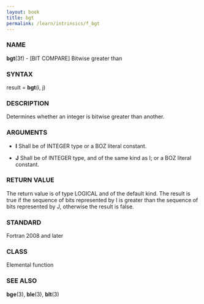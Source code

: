 ```yaml
---
layout: book
title: bgt
permalink: /learn/intrinsics/f_bgt
---
```

### NAME

**bgt**(3f) - \[BIT COMPARE\] Bitwise greater than

### SYNTAX

result = **bgt**(i, j)

### DESCRIPTION

Determines whether an integer is bitwise greater than another.

### ARGUMENTS

  - **I**
    Shall be of INTEGER type or a BOZ literal constant.

  - **J**
    Shall be of INTEGER type, and of the same kind as I; or a BOZ
    literal constant.

### RETURN VALUE

The return value is of type LOGICAL and of the default kind. The result
is true if the sequence of bits represented by I is greater than the
sequence of bits represented by J, otherwise the result is false.

### STANDARD

Fortran 2008 and later

### CLASS

Elemental function

### SEE ALSO

**bge**(3), **ble**(3), **blt**(3)
